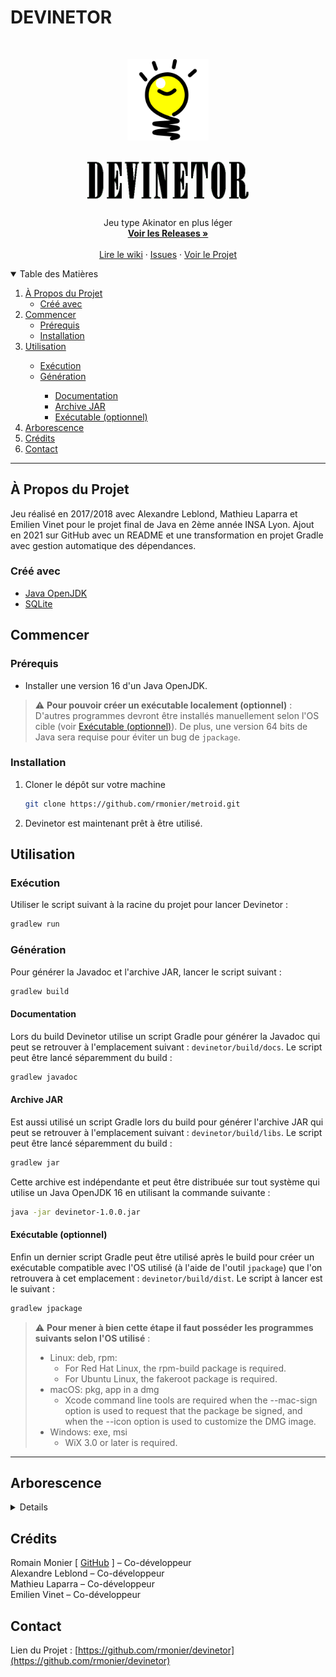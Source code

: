 # DEVINETOR

<!-- PROJECT LOGO -->
<br />
<p align="center">
  <a href="https://github.com/rmonier/devinetor">
    <img src="devinetor/src/main/resources/img/icones/icone.png" alt="Logo" width="130">
  </a>

<h3 align="center"><a href="https://github.com/rmonier/devinetor"><img src="devinetor/src/main/resources/img/backgrounds/titre.png" alt="devinetor" width="380"></a></h3>

  <p align="center">
    Jeu type Akinator en plus léger
    <br />
    <a href="https://github.com/rmonier/devinetor/releases"><strong>Voir les Releases »</strong></a>
    <br />
    <br />
    <a href="https://github.com/rmonier/devinetor/wiki">Lire le wiki</a>
    ·
    <a href="https://github.com/rmonier/devinetor/issues">Issues</a>
    ·
    <a href="https://github.com/rmonier/devinetor/projects">Voir le Projet</a>
  </p>

<!-- TABLE OF CONTENTS -->
<details open="open">
  <summary>Table des Matières</summary>
  <ol>
    <li>
      <a href="#à-propos-du-projet">À Propos du Projet</a>
      <ul>
        <li><a href="#créé-avec">Créé avec</a></li>
      </ul>
    </li>
    <li>
      <a href="#commencer">Commencer</a>
      <ul>
        <li><a href="#prérequis">Prérequis</a></li>
        <li><a href="#installation">Installation</a></li>
      </ul>
    </li>
    <li><a href="#utilisation">Utilisation</a></li>
      <ul>
        <li><a href="#exécution">Exécution</a></li>
        <li><a href="#génération">Génération</a></li>
        <ul>
           <li><a href="#documentation">Documentation</a></li>
           <li><a href="#archive-jar">Archive JAR</a></li>
           <li><a href="#exécutable-optionnel">Exécutable (optionnel)</a></li>
        </ul>
      </ul>
    <li><a href="#arborescence">Arborescence</a></li>
    <li><a href="#crédits">Crédits</a></li>
    <li><a href="#contact">Contact</a></li>
  </ol>
</details>

***

<!-- ABOUT THE PROJECT -->
## À Propos du Projet
Jeu réalisé en 2017/2018 avec Alexandre Leblond, Mathieu Laparra et Emilien Vinet pour le projet final de Java en 2ème année INSA Lyon. Ajout en 2021 sur GitHub avec un README et une transformation en projet Gradle avec gestion automatique des dépendances.

### Créé avec
* [Java OpenJDK](https://openjdk.java.net/)
* [SQLite](https://sqlite.org/)

<!-- GETTING STARTED -->
## Commencer

### Prérequis

* Installer une version 16 d'un Java OpenJDK.

> :warning: **Pour pouvoir créer un exécutable localement (optionnel)** : D'autres programmes devront être installés manuellement selon l'OS cible (voir <a href="#exécutable-optionnel">Exécutable (optionnel)</a>). De plus, une version 64 bits de Java sera requise pour éviter un bug de `jpackage`.



### Installation

1. Cloner le dépôt sur votre machine
   ```sh
   git clone https://github.com/rmonier/metroid.git
   ```
2. Devinetor est maintenant prêt à être utilisé.

<!-- USAGE EXAMPLES -->
## Utilisation

### Exécution

Utiliser le script suivant à la racine du projet pour lancer Devinetor :
  ```sh
  gradlew run
  ```

### Génération

Pour générer la Javadoc et l'archive JAR, lancer le script suivant :
  ```sh
  gradlew build
  ```

#### Documentation

Lors du build Devinetor utilise un script Gradle pour générer la Javadoc qui peut se retrouver à l'emplacement suivant : `devinetor/build/docs`.
Le script peut être lancé séparemment du build :
  ```sh
  gradlew javadoc
  ```

#### Archive JAR

Est aussi utilisé un script Gradle lors du build pour générer l'archive JAR qui peut se retrouver à l'emplacement suivant : `devinetor/build/libs`.
Le script peut être lancé séparemment du build :
  ```sh
  gradlew jar
  ```
Cette archive est indépendante et peut être distribuée sur tout système qui utilise un Java OpenJDK 16 en utilisant la commande suivante :
  ```sh
  java -jar devinetor-1.0.0.jar
  ```

#### Exécutable (optionnel)

Enfin un dernier script Gradle peut être utilisé après le build pour créer un exécutable compatible avec l'OS utilisé (à l'aide de l'outil `jpackage`) que l'on retrouvera à cet emplacement : `devinetor/build/dist`.
Le script à lancer est le suivant :
  ```sh
  gradlew jpackage
  ```

> :warning: **Pour mener à bien cette étape il faut posséder les programmes suivants selon l'OS utilisé** :
> * Linux: deb, rpm:
>    * For Red Hat Linux, the rpm-build package is required.
>    * For Ubuntu Linux, the fakeroot package is required.
> * macOS: pkg, app in a dmg
>    * Xcode command line tools are required when the --mac-sign option is used to request that the package be signed, and when the --icon option is used to customize the DMG image.
> * Windows: exe, msi
>    * WiX 3.0 or later is required.

***

<!-- TREE STRUCTURE -->
## Arborescence
<details>

_TODO_

</details>

<!-- CREDITS -->
## Crédits

Romain Monier [ [GitHub](https://github.com/rmonier) ] – Co-développeur
<br>
Alexandre Leblond – Co-développeur
<br>
Mathieu Laparra – Co-développeur
<br>
Emilien Vinet – Co-développeur

<!-- CONTACT -->
## Contact

Lien du Projet : [https://github.com/rmonier/devinetor](https://github.com/rmonier/devinetor)